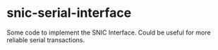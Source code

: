 # snic-serial-interface
Some code to implement the SNIC Interface. Could be useful for more reliable serial transactions. 

